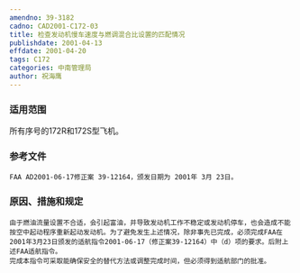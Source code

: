 ```yaml
---
amendno: 39-3182  
cadno: CAD2001-C172-03  
title: 检查发动机慢车速度与燃调混合比设置的匹配情况  
publishdate: 2001-04-13  
effdate: 2001-04-20  
tags: C172  
categories: 中南管理局  
author: 祝海鹰  
---
```

  
### 适用范围  
所有序号的172R和172S型飞机。  
  
<!--more-->  
### 参考文件  
    FAA AD2001-06-17修正案 39-12164，颁发日期为 2001年 3月 23日。  
  
### 原因、措施和规定  
    由于燃油流量设置不合适，会引起富油，并导致发动机工作不稳定或发动机停车，也会造成不能按空中起动程序重新起动发动机。为了避免发生上述情况，除非事先已完成，必须完成FAA在2001年3月23日颁发的适航指令2001-06-17（修正案39-12164）中（d）项的要求。后附上述FAA适航指令。  
    完成本指令可采取能确保安全的替代方法或调整完成时间，但必须得到适航部门的批准。  
